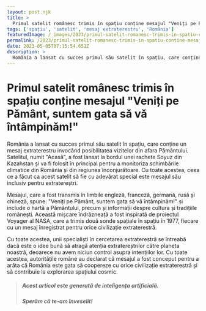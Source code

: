 ```yaml
---
layout: post.njk
title: >
  Primul satelit românesc trimis în spațiu conține mesajul "Veniți pe Pământ, suntem gata să vă întâmpinăm!"
tags: ['spațiu', 'satelit', 'mesaj extraterestru', 'România']
featuredImage: /_images/2023/primul-satelit-romanesc-trimis-in-spatiu-contine-mesajul-veniti-pe-pamant-suntem-gata-sa-va-intampinam.jpg
permalink: /2023/primul-satelit-romanesc-trimis-in-spatiu-contine-mesajul-veniti-pe-pamant-suntem-gata-sa-va-intampinam.html
date: 2023-05-05T07:15:54.651Z
description: >
  România a lansat cu succes primul său satelit în spațiu, care conține un mesaj extraterestru invocând posibilitatea vizitelor din afara Pământului. Satelitul, numit "Acasă", a fost lansat la bordul unei rachete Soyuz din Kazahstan și va fi folosit în principal pentru a monitoriza schimbările climatice din România și din regiunea înconjurătoare. Cu toate acestea, ceea ce a făcut ca acest satelit să fie cu adevărat special este mesajul său inclusiv pentru extratereștri.
---
```


# Primul satelit românesc trimis în spațiu conține mesajul "Veniți pe Pământ, suntem gata să vă întâmpinăm!"

România a lansat cu succes primul său satelit în spațiu, care conține un mesaj extraterestru invocând posibilitatea vizitelor din afara Pământului. Satelitul, numit "Acasă", a fost lansat la bordul unei rachete Soyuz din Kazahstan și va fi folosit în principal pentru a monitoriza schimbările climatice din România și din regiunea înconjurătoare. Cu toate acestea, ceea ce a făcut ca acest satelit să fie cu adevărat special este mesajul său inclusiv pentru extratereștri.

Mesajul, care a fost transmis în limbile engleză, franceză, germană, rusă și chineză, spune: "Veniți pe Pământ, suntem gata să vă întâmpinăm!" și include o hartă a Pământului, precum și informații despre cultura și tradițiile românești. Această mișcare îndrăzneață a fost inspirată de proiectul Voyager al NASA, care a trimis două sonde spațiale în spațiu în 1977, fiecare cu un mesaj înregistrat pentru orice civilizație extraterestră.

Cu toate acestea, unii specialiști în cercetarea extraterestră se întreabă dacă este o idee bună să atragă atenția extratereștrilor către planeta noastră, deoarece nu avem niciun control asupra intențiilor lor. Cu toate acestea, autoritățile române au declarat că mesajul a fost conceput pentru a arăta că România este gata să coopereze cu orice civilizație extraterestră și să contribuie la explorarea spațiului cosmic.

> ##### Acest articol este generată de inteligența artificială.
> ##### Sperăm că te-am înveselit!
